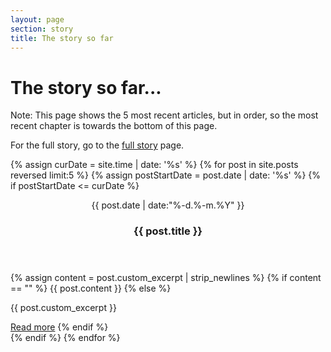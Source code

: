 ```yaml
---
layout: page
section: story
title: The story so far
---
```


<div class="posts">
        <div class = "content">
            <h1 class="content-subhead">The story so far...</h1>
            <p>Note: This page shows the 5 most recent articles, but in order, so the most recent chapter is towards the bottom of this page.</p>
            <p>For the full story, go to the <a href="/story">full story</a> page.</p>
            {% assign curDate = site.time | date: '%s' %}
            {% for post in site.posts reversed limit:5 %}
                        {% assign postStartDate = post.date | date: '%s' %}
                        {% if postStartDate <= curDate %}
                            <section class = "post pure-g">
                                <header class = "post-header pure-u-md-1-5 pure-u-5-5">
                                    <div class="content-wrapper">
                                        <p class = "post-meta">
                                            {{ post.date | date:"%-d.%-m.%Y" }}
                                        </p>
                                        <h3 class="post-title">{{ post.title }}</h3>
                                    </div>
                                </header>
                                <div class = "post-description pure-u-md-4-5 pure-u-5-5">
                                    <div class="content-wrapper">
                                        {% assign content = post.custom_excerpt | strip_newlines %}
                                        {% if content == "" %}
                                            {{ post.content }}
                                        {% else %}
                                            <p>{{ post.custom_excerpt }}</p>
                                            <a href="{{ site.url }}{{ post.url }}">Read more</a>
                                        {% endif %}
                                    </div>
                                </div>
                            </section>
                        {% endif %}
            {% endfor %}
        </div>
</div>

